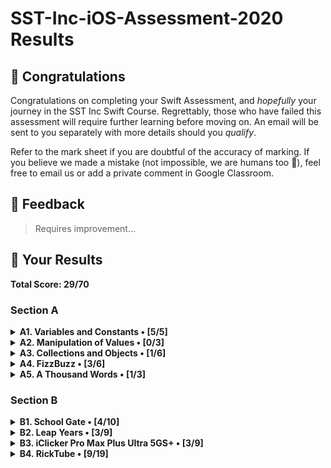 #  SST-Inc-iOS-Assessment-2020 Results

## 🎉 Congratulations

Congratulations on completing your Swift Assessment, and *hopefully* your journey in the SST Inc Swift Course. Regrettably, those who have failed this assessment will require further learning before moving on. An email will be sent to you separately with more details should you *qualify*.

Refer to the mark sheet if you are doubtful of the accuracy of marking. If you believe we made a mistake (not impossible, we are humans too 💩), feel free to email us or add a private comment in Google Classroom.

## 👀 Feedback

>
> Requires improvement...
>

## 🤡 Your Results

**Total Score: 29/70**

### Section A

<details>
<summary><strong>A1. Variables and Constants • [5/5]</strong></summary>

1. Create a variable, called `rickrolls`, and set it to the number of times you have been rick-rolled by your fellow iOS teachers (any number works). `[1m]`

```swift
var rickrolls = 4
```

> 1m

---

2. Create a constant of the type `Double`, called `magicNumber`, and set it to `3`. `[2m]`

```swift
let magicNumber :Double = 3
```

> 2m

---

3. What is the difference between a variable and a constant? `[2m]`

```txt
"""
Answer: Both are stored values however the values in variables can be changed while a constant cannot.
"""
```

> 2m

</details>

<details>
<summary><strong>A2. Manipulation of Values • [0/3]</strong></summary>

1. `(x + x)` as a `String`. `[1m]`

```swift
print("(x + x)")
```

> 0m

---

2. `x`²¹. `[1m]`

```swift
for i in 1...21 {
    print(x * x)
    
}
```

> 0m

---

3. Last digit of `x`. `[1m]`

```swift
print(x % x) 
```

> 0m

</details>

<details>
<summary><strong>A3. Collections and Objects • [1/6]</strong></summary>

1. Define a structure (struct) called `Teacher` with the properties: `name`, `wearsGlasses`, and an **optional** value: `watchColor`, with the most appropriate types based on the table above. `[2m]`

```swift
struct Teacher {
    var name: String
    var wearsGlasses: Bool
    var watchColor: String
}
```

> 1m

---

2. Create an array called `teachers` containing multiple instances of `Teacher` using the details provided in the table above. `[2m]`

```swift
var teachers = Teacher(name: "Ryan" , wearsGlasses: true , watchColor: "Black" ),
Teacher(name: "Joe" , wearsGlasses: false , watchColor: "Pink" );,
Teacher(name: "Joshua" , wearsGlasses: true , watchColor: "-"),
Teacher(name: "Ethan" , wearsGlasses: true , watchColor: "Grey"
)
```

> 0m

---

3. For each `name` in the array declared previously, add `" is the best"` to the end of the `name`, and print it out individually. `[2m]`

```swift
print(teachers.name) + ("is the best")
```

> 0m

</details>

<details>
<summary><strong>A4. FizzBuzz • [3/6]</strong></summary>

1. Create a function called `fizzBuzz` which takes a parameter `number` of type `Int` and returns a `String` ("Fizz", "Buzz", "FizzBuzz", or the number itself) based on the conditions above. Refer to the sample Input/Output. `[4m]`

```swift

func fizzBuzz() {
    if number % 3 == 0  && number % 4 == 0{
        print("FizzBuzz")
    }else if number % 3 == 0{
        print("fizz")
    }else if number % 4 == 0{
        print("buzz")
    }else{
            print(String(number))
        }
}
    
```

> 3m

---

2. Hence, **using the function you created above**, print out the corresponding values when the numbers 1 to 50 are input, each on a new line. `[2m]`

```swift
var number = Int[1,2,3,4,5,6,7,8,9,10]
```

> 0m

</details>

<details>
<summary><strong>A5. A Thousand Words • [1/3]</strong></summary>

1. Given an image view, `imageView`, and an image called `wheres_waldo` in `Assets.xcassets`, display the image. `[1m]`

```swift
var UIImageView = "wheres_waldo"
print(imageView)
```

> 0m

---

2. Adjust the `contentMode` value of the image such that the entire image can be viewed, without getting cropped, while keeping the aspect ratio (not stretched/squashed). `[1m]`

```swift

```

> 0m

---

3. What is the difference between `UIImageView` and `UIImage`? Why are we unable to use them interchangeably? `[1m]`

```txt
"""
Answer: UIImage is just the image while UIImageView displays the pic.
"""
```

> 1m

</details>

### Section B

<details>
<summary><strong>B1. School Gate • [4/10]</strong></summary>

1. Given the variables above, write a set of conditions that tell the gate whether or not to unlock. `[5m]`

```swift
var withinOperatingHours = false
let isStudentPass = false
var isTeacherPass = false
let isFire = false
var isUnlocked = false

if withinOperatingHours == true && isStudentPass == true {
    let isUnlocked = true
}else if isTeacherPass == true {
    let isUnlocked = true
}else if isFire == true{
    let isUnlocked = true
}else{
    let isUnlocked = false
}
```

> 4m

---

2. Assuming the day starts when the program runs, write a program to keep track of the number of seconds elapsed (passed), printing the value every second. `[5m]`

```swift
for i in 1...86400{
    print(1)
}
```

> 0m

</details>

<details>
<summary><strong>B2. Leap Years • [3/9]</strong></summary>

1. Kesler's bugged code is shown below. There are **5 errors** present. Fix them. `[5m]`

```swift
func isLeap(year: Int) {
    
    let isLeap = true
    //no point in putting this
    if year / 4 == 0 {
        
        isLeap = true
        //else if
        if year % 100 == 0 {
            
            isLeap = year % 400 == 0.0
            
        }
    }//else 
    // }else{
    
    return isLeap
    //return the bool
    // return Bool(isLeap)
}
```

> 0m

---

2. What is this feature called? How is it useful? How can Kesler get rid of it? `[2m]`

```txt
"""
Answer: It is a breakpoint. It stops the code running at a certain line. To remove it, he can drag it to the side or double click and delete it
"""
```

> 2m

---

3. What might have caused the SIGABRT error, assuming that the app ran fine before he edited his Storyboard? Is a SIGTERM error the same as a SIGABRT error? When does a SIGTERM error occur. `[2m]`

```txt
"""
Answer: The SIGABRT error could be caused by something not lining up in his code that correllated to the storyboard item. A SIGTERM error is not the same as a SIGABRT error.
"""
```

> 1m

</details>

<details>
<summary><strong>B3. iClicker Pro Max Plus Ultra 5GS+ • [3/9]</strong></summary>

1. Label is to be set to your name when the program runs initially. `[1m]`
2. Border radius of the button is to be set to `15`. `[1m]`
3. Background color of the button should change to a random color each time the button is pressed. `[2m]`
4. Label should display the number of times the button has been clicked whenever the button is tapped. `[1m]`
5. Every 17 clicks,
    * Label should be set to the time in seconds since the first click, e.g. `"30s"`. `[2m]`
    * Text on the button is to be set to `"Yay"` (Hint: The correct answer requires setting text for the `.normal` state). `[1m]`
    * Reset the text on the button back to +1 after the next click. `[1m]`

```swift
var buttonClickCount:[Int] = 0
var buttonLabel = "Faith"
// type code here


public func viewDidLoad() {
    /// Treat this function as your typical `viewDidLoad()`.
    // type code here
    button.layer.borderRadius = 15
}

public func viewDidAppear(_ animated: Bool) {
    /// Treat this function as your typical `viewDidAppear(_:)`.
    // type code here
    
}

public func onButtonPress() {
    /// Treat this function as your typical `@IBAction` which is linked to the button.
    // type code here
        if buttonClickCount == 17{
        let buttonLabel = "Yay!"
        let buttonClickCount:[Int] = [0]
        
        }else{   
        buttonClickCount += 1}
        
}
```

> 

</details>

<details>
<summary><strong>B4. RickTube • [9/19]</strong></summary>

1. Create a new iOS App (use Swift and Storyboard) with `Xcode.app`. Save it in the test directory you previously downloaded. `[1m]`
2. Open `Main.storyboard` and create the user interface based on the specifications below. `[18m]`

</details>
